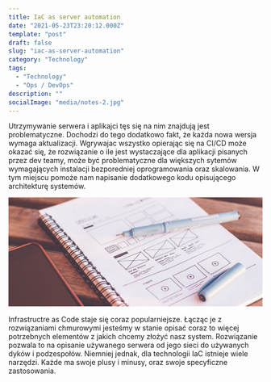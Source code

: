 ```yaml
---
title: IaC as server automation
date: "2021-05-23T23:20:12.000Z"
template: "post"
draft: false
slug: "iac-as-server-automation"
category: "Technology"
tags:
  - "Technology"
  - "Ops / DevOps"
description: ""
socialImage: "media/notes-2.jpg"
---
```

Utrzymywanie serwera i aplikajci tęs się na nim znajdują jest problematyczne. Dochodzi do tego dodatkowo fakt, że każda nowa wersja wymaga aktualizacji. Wgrywajac wszystko opierając się na CI/CD może okazać się, że rozwiązanie o ile jest wystaczające dla aplikacji pisanych przez dev teamy, może być problematyczne dla większych sytemów wymagających instalacji bezporedniej oprogramowania oraz skalowania. W tym miejscu pomoże nam napisanie dodatkowego kodu opisującego architekturę systemów. 

![Infrastructure as Code](/media/notes-2.jpg)

Infrastructre as Code staje się coraz popularniejsze. Łącząc je z rozwiązaniami chmurowymi jesteśmy w stanie opisać coraz to więcej potrzebnych elementów z jakich chcemy złożyć nasz system. Rozwiązanie pozwala to na opisanie używanego serwera od jego sieci do używanych dyków i podzespołów. Niemniej jednak, dla technologii IaC istnieje wiele narzędzi. Każde ma swoje plusy i minusy, oraz swoje specyficzne zastosowania.